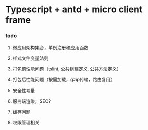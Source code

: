 # Typescript + antd + micro client frame


### todo

1. 微应用架构集合，单例注册和应用函数

2. 样式文件变量法则

3. 打包前性能问题（tslint, 公共组建定义, 公共方法定义）

4. 打包后性能问题（按需加载，gzip传输，路由复用）

5. 安全性考量

6. 服务端渲染，SEO?

7. 缓存问题

8. 权限管理相关
